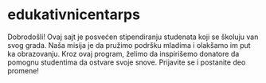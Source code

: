 # edukativnicentarps
Dobrodošli! Ovaj sajt je posvećen stipendiranju studenata koji se školuju van svog grada. Naša misija je da pružimo podršku mladima i olakšamo im put ka obrazovanju. Kroz ovaj program, želimo da inspirišemo donatore da pomognu studentima da ostvare svoje snove. Prijavite se i postanite deo promene!
